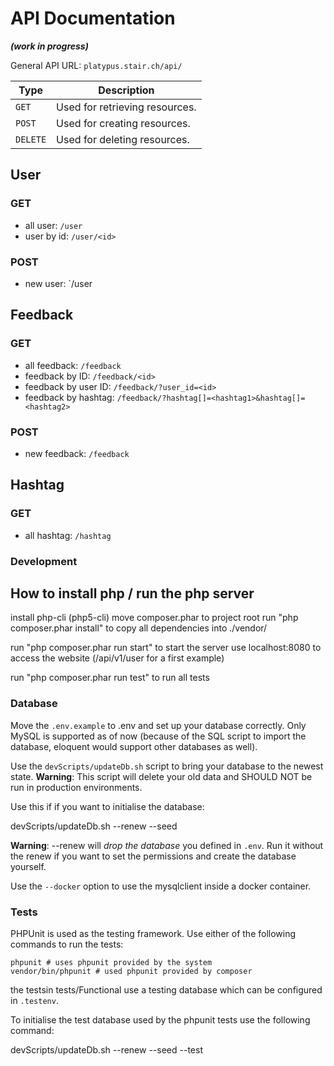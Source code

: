 # API Documentation

***(work in progress)***

General API URL: `platypus.stair.ch/api/`

| Type | Description |
|------|--------------|
| `GET` | Used for retrieving resources. |
| `POST` | Used for creating resources. |
| `DELETE` | Used for deleting resources. |

## User

### GET

- all user: `/user`
- user by id: `/user/<id>`

### POST

- new user: `/user

## Feedback

### GET

- all feedback: `/feedback`
- feedback by ID: `/feedback/<id>`
- feedback by user ID: `/feedback/?user_id=<id>`
- feedback by hashtag: `/feedback/?hashtag[]=<hashtag1>&hashtag[]=<hashtag2>`

### POST

- new feedback: `/feedback` 

## Hashtag

### GET

- all hashtag: `/hashtag`

### Development

## How to install php / run the php server
install php-cli (php5-cli)
move composer.phar to project root
run "php composer.phar install" to copy all dependencies into ./vendor/

run "php composer.phar run start" to start the server
use localhost:8080 to access the website (/api/v1/user for a first example)

run "php composer.phar run test" to run all tests

### Database

Move the `.env.example` to .env and set up your database correctly.
Only MySQL is supported as of now (because of the SQL script to import the database, eloquent would support other databases as well).

Use the `devScripts/updateDb.sh` script to bring your database to the newest state. **Warning**: This script will delete your old data and SHOULD NOT be run in production environments.

Use this if if you want to initialise the database:

   devScripts/updateDb.sh --renew --seed

**Warning**: --renew will *drop the database* you defined in `.env`.
Run it without the renew if you want to set the permissions and create the database yourself.

Use the `--docker` option to use the mysqlclient inside a docker container.

### Tests

PHPUnit is used as the testing framework. Use either of the following commands to run the tests:

    phpunit # uses phpunit provided by the system
    vendor/bin/phpunit # used phpunit provided by composer

the testsin tests/Functional use a testing database which can be configured in `.testenv`.

To initialise the test database used by the phpunit tests use the following command:

   devScripts/updateDb.sh --renew --seed --test
